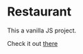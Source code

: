 # Restaurant

This a vanilla JS project. 

Check it out [there](https://fcrozatier.github.io/Restaurant/)
